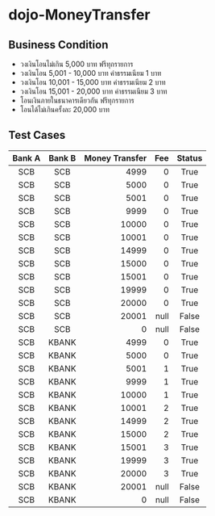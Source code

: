 # dojo-MoneyTransfer

## Business Condition
- วงเงินโอนไม่เกิน 5,000 บาท ฟรีทุกรายการ
- วงเงินโอน 5,001 - 10,000 บาท ค่าธรรมเนียม 1 บาท
- วงเงินโอน 10,001 - 15,000 บาท ค่าธรรมเนียม 2 บาท
- วงเงินโอน 15,001 - 20,000 บาท ค่าธรรมเนียม 3 บาท
- โอนเงินภายในธนาคารเดียวกัน ฟรีทุกรายการ
- โอนได้ไม่เกินครั้งละ 20,000 บาท

## Test Cases

| Bank A | Bank B | Money Transfer | Fee | Status |
|:-------:|:-------:|----------------:|----:|:-------:|
| SCB | SCB | 4999 | 0 | True |
| SCB | SCB | 5000 | 0 | True |
| SCB | SCB | 5001 | 0 | True |
| SCB | SCB | 9999 | 0 | True |
| SCB | SCB | 10000 | 0 | True |
| SCB | SCB | 10001 | 0 | True |
| SCB | SCB | 14999 | 0 | True |
| SCB | SCB | 15000 | 0 | True |
| SCB | SCB | 15001 | 0 | True |
| SCB | SCB | 19999 | 0 | True |
| SCB | SCB | 20000 | 0 | True |
| SCB | SCB | 20001 | null | False |
| SCB | SCB | 0 | null | False |
| SCB | KBANK | 4999 | 0 | True |
| SCB | KBANK | 5000 | 0 | True |
| SCB | KBANK | 5001 | 1 | True |
| SCB | KBANK | 9999 | 1 | True |
| SCB | KBANK | 10000 | 1 | True |
| SCB | KBANK | 10001 | 2 | True |
| SCB | KBANK | 14999 | 2 | True |
| SCB | KBANK | 15000 | 2 | True |
| SCB | KBANK | 15001 | 3 | True |
| SCB | KBANK | 19999 | 3 | True |
| SCB | KBANK | 20000 | 3 | True |
| SCB | KBANK | 20001 | null | False |
| SCB | KBANK | 0 | null | False |
